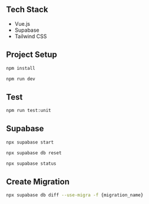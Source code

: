 ## Tech Stack

- Vue.js
- Supabase
- Tailwind CSS


## Project Setup

```sh
npm install
```

```sh
npm run dev
```

## Test

```sh
npm run test:unit
```

## Supabase

```sh
npx supabase start
```

```sh
npx supabase db reset
```

```sh
npx supabase status
```

## Create Migration

```sh
npx supabase db diff --use-migra -f {migration_name}
```
